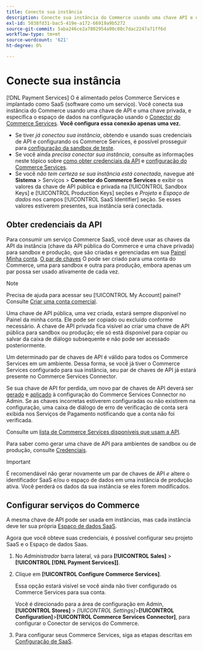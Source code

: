 ```yaml
---
title: Conecte sua instância
description: Conecte sua instância do Commerce usando uma chave API e uma chave privada, e especifique o espaço de dados na configuração.
exl-id: 5038fd31-bac5-419e-a172-66919a9b5272
source-git-commit: 5aba246ce2a7802954a90c08c7dac2247a71ff6d
workflow-type: tm+mt
source-wordcount: '621'
ht-degree: 0%

---
```


# Conecte sua instância

[!DNL Payment Services] O é alimentado pelos Commerce Services e implantado como SaaS (software como um serviço). Você conecta sua instância do Commerce usando uma chave de API e uma chave privada, e especifica o espaço de dados na configuração usando o [Conector do Commerce Services](https://experienceleague.adobe.com/docs/commerce-merchant-services/user-guides/saas.html). **Você configura essa conexão apenas uma vez.**

* Se tiver *já conectou sua instância*, obtendo e usando suas credenciais de API e configurando os Commerce Services, é possível prosseguir para [configuração da sandbox de teste](https://experienceleague.adobe.com/docs/commerce-merchant-services/payment-services/get-started/sandbox.html).
* Se você ainda *precisa conectar sua instância*, consulte as informações neste tópico sobre [como obter credenciais da API](#obtain-api-credentials) e [configuração do Commerce Services](#configure-commerce-services).
* Se você *não tem certeza se sua instância está conectada*, navegue até **Sistema** > Serviços > **Conector do Commerce Services** e exibir os valores da chave de API pública e privada na [!UICONTROL Sandbox Keys] e [!UICONTROL Production Keys] seções e *Projeto* e *Espaço de dados* nos campos [!UICONTROL SaaS Identifier] seção. Se esses valores estiverem presentes, sua instância será conectada.

## Obter credenciais da API

Para consumir um serviço Commerce SaaS, você deve usar as chaves da API da instância (chave da API pública do Commerce e uma chave privada) para sandbox e produção, que são criadas e gerenciadas em sua [Painel Minha conta](https://account.magento.com/customer/account/login). [O par de chaves](https://docs.magento.com/user-guide/configuration/services/saas.html) O pode ser criado para uma conta do Commerce, uma para sandbox e outra para produção, embora apenas um par possa ser usado ativamente de cada vez.

>[!NOTE]
>
>Precisa de ajuda para acessar seu [!UICONTROL My Account] painel? Consulte [Criar uma conta comercial](https://docs.magento.com/user-guide/magento/magento-account-create.html).

Uma chave de API pública, uma vez criada, estará sempre disponível no Painel da minha conta. Ele pode ser copiado ou excluído conforme necessário. A chave de API privada fica visível ao criar uma chave de API pública para sandbox ou produção; ele só está disponível para copiar ou salvar da caixa de diálogo subsequente e não pode ser acessado posteriormente.

Um determinado par de chaves de API é válido para todos os Commerce Services em um ambiente. Dessa forma, se você já tiver o Commerce Services configurado para sua instância, seu par de chaves de API já estará presente no Commerce Services Connector.

Se sua chave de API for perdida, um novo par de chaves de API deverá ser [gerado](https://experienceleague.adobe.com/docs/commerce-merchant-services/payment-services/get-started/connect.html#generate-an-api-key-and-private-key) e [aplicado](https://experienceleague.adobe.com/docs/commerce-merchant-services/payment-services/get-started/connect.html#configure-saas-project) à configuração do Commerce Services Connector no Admin. Se as chaves incorretas estiverem configuradas ou não existirem na configuração, uma caixa de diálogo de erro de verificação de conta será exibida nos Serviços de Pagamento notificando que a conta não foi verificada.

Consulte um [lista de Commerce Services disponíveis que usam a API](https://docs.magento.com/user-guide/system/saas.html#available-services).

Para saber como gerar uma chave de API para ambientes de sandbox ou de produção, consulte [Credenciais](https://experienceleague.adobe.com/docs/commerce-merchant-services/user-guides/saas.html#apikey).

>[!IMPORTANT]
>É recomendável não gerar novamente um par de chaves de API *e* altere o identificador SaaS e/ou o espaço de dados em uma instância de produção ativa. Você perderá os dados da sua instância se eles forem modificados.

## Configurar serviços do Commerce

A mesma chave de API pode ser usada em instâncias, mas cada instância deve ter sua própria [Espaço de dados SaaS](https://experienceleague.adobe.com/docs/commerce-merchant-services/user-guides/saas.html#saasenv).

Agora que você obteve suas credenciais, é possível configurar seu projeto SaaS e o Espaço de dados Saas.

1. No _Administrador_ barra lateral, vá para **[!UICONTROL Sales]** > **[!UICONTROL [!DNL Payment Services]]**.
1. Clique em **[!UICONTROL Configure Commerce Services]**.

   Essa opção estará visível se você ainda não tiver configurado os Commerce Services para sua conta.

   Você é direcionado para a área de configuração em Admin, **[!UICONTROL Stores]** > _[!UICONTROL Settings]_>**[!UICONTROL Configuration]**>**[!UICONTROL Commerce Services Connector]**, para configurar o Conector de serviços do Commerce.

1. Para configurar seus Commerce Services, siga as etapas descritas em [Configuração de SaaS](https://experienceleague.adobe.com/docs/commerce-merchant-services/user-guides/integration-services/saas.html#saasenv).
